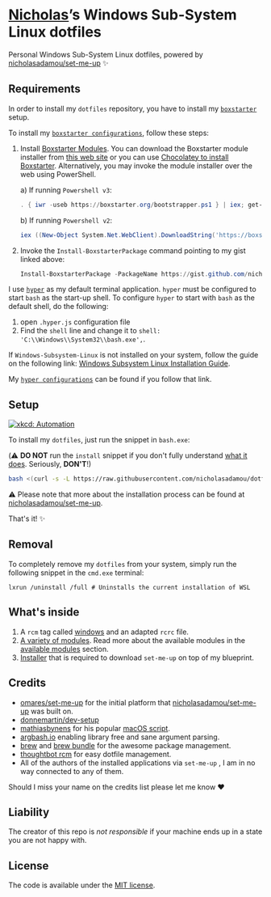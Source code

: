 # [Nicholas](https://github.com/nicholasadamou)’s Windows Sub-System Linux dotfiles

Personal Windows Sub-System Linux dotfiles, powered by [nicholasadamou/set-me-up](https://github.com/nicholasadamou/set-me-up/tree/debian) ✨

## Requirements

In order to install my `dotfiles` repository, you have to install my [`boxstarter`](http://boxstarter.org/) setup.

To install my [`boxstarter configurations`](https://gist.github.com/nicholasadamou/b1673f77db7c7795ad0f038431af1460), follow these steps:

1. Install [Boxstarter Modules](https://boxstarter.org/Learn/WebLauncher). You can download the Boxstarter module installer from [this web site](https://boxstarter.org/downloads/Boxstarter.2.11.0.zip) or you can use [Chocolatey to install Boxstarter](https://boxstarter.org/InstallBoxstarter). Alternatively, you may invoke the module installer over the web using PowerShell.

    a) If running `Powershell v3`:

    ```powershell
    . { iwr -useb https://boxstarter.org/bootstrapper.ps1 } | iex; get-boxstarter -Force
    ```

    b) If running `Powershell v2`:

    ```powershell
    iex ((New-Object System.Net.WebClient).DownloadString('https://boxstarter.org/bootstrapper.ps1')); get-boxstarter -Force
    ```

2. Invoke the `Install-BoxstarterPackage` command pointing to my gist linked above:

    ```powershell
    Install-BoxstarterPackage -PackageName https://gist.github.com/nicholasadamou/b1673f77db7c7795ad0f038431af1460/raw/e13a95ada11bb086943cd9139eff976550368fbb/boxstarter.txt -DisableReboots
    ```

I use [`hyper`](https://hyper.is/) as my default terminal application. `hyper` must be configured to start `bash` as the start-up shell. To configure `hyper` to start with `bash` as the default shell, do the following:

1. open `.hyper.js` configuration file
2. Find the `shell` line and change it to `shell: 'C:\\Windows\\System32\\bash.exe',`.

If `Windows-Subsystem-Linux` is not installed on your system, follow the guide on the following link: [Windows Subsystem Linux Installation Guide](https://msdn.microsoft.com/en-us/commandline/wsl/install-win10#).

My [`hyper configurations`](https://gist.github.com/nicholasadamou/1c5a6c93fec9a9b6b6aa24bfc30a1e3a/raw/2a7f23903a7e2da1a1e6c7670df87af8fa26fc7e/hyper.js) can be found if you follow that link.

## Setup

[![xkcd: Automation](http://imgs.xkcd.com/comics/automation.png)](http://xkcd.com/1319/)

To install my `dotfiles`, just run the snippet in `bash.exe`:

(⚠️ **DO NOT** run the `install` snippet if you don't fully
understand [what it does](.dotfiles/modules/install.sh). Seriously, **DON'T**!)

```bash
bash <(curl -s -L https://raw.githubusercontent.com/nicholasadamou/dotfiles/windows/.dotfiles/modules/install.sh) --git
```

⚠️ Please note that more about the installation process can be found at [nicholasadamou/set-me-up](https://github.com/nicholasadamou/set-me-up/tree/debian).

That's it! ✨

## Removal

To completely remove my `dotfiles` from your system, simply
run the following snippet in the `cmd.exe` terminal:

`lxrun /uninstall /full # Uninstalls the current installation of WSL`

## What's inside

1.  A `rcm` tag called [windows](.dotfiles/tag-windows) and an adapted `rcrc` file.
2.  [A variety of modules](https://github.com/nicholasadamou/set-me-up/tree/debian/.dotfiles/modules). Read more about the available modules in the [available modules](https://github.com/nicholasadamou/set-me-up/tree/debian#available-modules) section.
3.  [Installer](.dotfiles/modules/install.sh) that is required to download `set-me-up` on top of my blueprint.

## Credits

-   [omares/set-me-up](https://github.com/omares/set-me-up) for the initial platform that [nicholasadamou/set-me-up](https://github.com/nicholasadamou/set-me-up/tree/debian) was built on.
-   [donnemartin/dev-setup](https://github.com/donnemartin/dev-setup)
-   [mathiasbynens](https://github.com/mathiasbynens/dotfiles) for his popular [macOS script](https://github.com/mathiasbynens/dotfiles/blob/master/.macos).
-   [argbash.io](https://argbash.io/) enabling library free and sane argument parsing.
-   [brew](https://brew.sh/) and [brew bundle](https://github.com/Homebrew/homebrew-bundle) for the awesome package management.
-   [thoughtbot rcm](https://github.com/thoughtbot/rcm) for easy dotfile management.
-   All of the authors of the installed applications via `set-me-up` , I am in no way connected to any of them.

Should I miss your name on the credits list please let me know :heart:

## Liability

The creator of this repo is _not responsible_ if your machine ends up in a state you are not happy with.

## License

The code is available under the [MIT license](LICENSE.txt).
